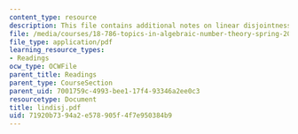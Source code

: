 ```yaml
---
content_type: resource
description: This file contains additional notes on linear disjointness.
file: /media/courses/18-786-topics-in-algebraic-number-theory-spring-2006/71920b7394a2e578905f4f7e950384b9_lindisj.pdf
file_type: application/pdf
learning_resource_types:
- Readings
ocw_type: OCWFile
parent_title: Readings
parent_type: CourseSection
parent_uid: 7001759c-4993-bee1-17f4-93346a2ee0c3
resourcetype: Document
title: lindisj.pdf
uid: 71920b73-94a2-e578-905f-4f7e950384b9
---
```

